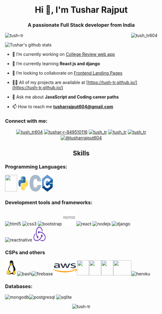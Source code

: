 <h1 align="center">Hi 👋, I'm Tushar Rajput</h1>
<h3 align="center">A passionate Full Stack developer from India</h3>

<p> <img src="https://komarev.com/ghpvc/?username=tush-tr&label=Profile%20views&color=0e75b6&style=flat" alt="tush-tr" width="100" />
<a href="https://twitter.com/tush_tr604" target="blank"><img align="right" src="https://img.shields.io/twitter/follow/tush_tr604?logo=twitter&style=for-the-badge" alt="tush_tr604" /></a> </p>

![Tushar's github stats](https://github-readme-stats.vercel.app/api?username=tush-tr&hide=issues&show_icons=true&theme=onedark)
<br>

<p>

- 🔭 I’m currently working on [College Review web app](https://github.com/tush-tr/college-review)

- 🌱 I’m currently learning **React js and django**

- 👯 I’m looking to collaborate on [Frontend Landing Pages](https://github.com/tush-tr/frontend-landing-pages)

- 👨‍💻 All of my projects are available at [https://tush-tr.github.io/](https://tush-tr.github.io/)

- 💬 Ask me about **JavaScript and Coding career paths**

- 📫 How to reach me **tusharrajput604@gmail.com**
</p>

<h3 align="left">Connect with me:</h3>
<p align="center">
<a href="https://twitter.com/tush_tr604" target="blank"><img align="center" src="https://cdn.jsdelivr.net/npm/simple-icons@3.0.1/icons/twitter.svg" alt="tush_tr604" height="30" width="40" /></a>
<a href="https://linkedin.com/in/tushar-r-849510116" target="blank"><img align="center" src="https://cdn.jsdelivr.net/npm/simple-icons@3.0.1/icons/linkedin.svg" alt="tushar-r-849510116" height="30" width="40" /></a>
<a href="https://instagram.com/tush_tr" target="blank"><img align="center" src="https://cdn.jsdelivr.net/npm/simple-icons@3.0.1/icons/instagram.svg" alt="tush_tr" height="30" width="40" /></a>
<a href="https://www.hackerrank.com/tush_tr" target="blank"><img align="center" src="https://cdn.jsdelivr.net/npm/simple-icons@3.0.1/icons/hackerrank.svg" alt="tush_tr" height="30" width="40" /></a>
<a href="https://www.leetcode.com/tush_tr" target="blank"><img align="center" src="https://cdn.jsdelivr.net/npm/simple-icons@3.0.1/icons/leetcode.svg" alt="tush_tr" height="30" width="40" /></a>
<a href="https://www.hackerearth.com/@tusharrajput604" target="blank"><img align="center" src="https://cdn.jsdelivr.net/npm/simple-icons@3.0.1/icons/hackerearth.svg" alt="@tusharrajput604" height="30" width="40" /></a>
</p>

<h2 align="center">Skills</h2>
<h3>Programming Languages: </h3>
<p> 
<img src="https://github.com/tush-tr/tush-tr/blob/master/res/js.gif" height="55" width="40" ><img src="https://raw.githubusercontent.com/devicons/devicon/master/icons/python/python-original.svg" alt="python" width="40" height="55"/><img src="https://raw.githubusercontent.com/devicons/devicon/master/icons/c/c-original.svg" alt="c" width="40" height="55"/><img src="https://raw.githubusercontent.com/devicons/devicon/master/icons/cplusplus/cplusplus-original.svg" alt="cplusplus" width="40" height="55"/> 
</p>
<!-- ___________________________________________________________________________ -->
<h3>Development tools and frameworks:</h3>
<p>
<img src="https://github.com/tush-tr/tush-tr/blob/master/res/html.gif" alt="html5" width="40" height="50"/> 
<img src="https://github.com/tush-tr/tush-tr/blob/master/res/css.gif" alt="css3" width="40" height="50"/>
<img src="https://github.com/tush-tr/tush-tr/blob/master/res/bootstrap.gif" alt="bootstrap" width="40" height="50"/> 

<img src="https://raw.githubusercontent.com/devicons/devicon/master/icons/express/express-original-wordmark.svg" alt="express" width="40" height="50"/>
<img src="https://github.com/tush-tr/tush-tr/blob/master/res/react.gif" alt="react" width="40" height="50"/>
<img src="https://github.com/tush-tr/tush-tr/blob/master/res/node.gif" alt="nodejs" width="40" height="50"/>
<img src="https://github.com/tush-tr/tush-tr/blob/master/res/django.png" alt="django" width="40" height="50"/>

<img src="https://reactnative.dev/img/header_logo.svg" alt="reactnative" width="40" height="50"/>
<img src="https://raw.githubusercontent.com/devicons/devicon/master/icons/redux/redux-original.svg" alt="redux" width="40" height="50"/>

</p>
<!-- ______________________________________________________________________ -->
<h3>CSPs and others</h3>
<p>
<img src="https://raw.githubusercontent.com/devicons/devicon/master/icons/linux/linux-original.svg" alt="linux" width="40" height="50"/><img src="https://www.vectorlogo.zone/logos/gnu_bash/gnu_bash-icon.svg" alt="bash" width="40" height="50"/><img src="https://www.vectorlogo.zone/logos/firebase/firebase-icon.svg" alt="firebase" width="40" height="50"/><img src="https://raw.githubusercontent.com/devicons/devicon/master/icons/amazonwebservices/amazonwebservices-original-wordmark.svg" alt="aws" width="80" height="50"/><img src="https://github.com/tush-tr/tush-tr/blob/master/res/do.gif" width="40" height="50" ><img src="https://github.com/tush-tr/tush-tr/blob/master/res/docker.gif" width="40" height="50" ><img src="https://github.com/tush-tr/tush-tr/blob/master/res/k8s.gif" width="40" height="50" ><img src="https://github.com/tush-tr/tush-tr/blob/master/res/Gir.gif" width="60" height="50" ><img src="https://www.vectorlogo.zone/logos/heroku/heroku-icon.svg" alt="heroku" width="40" height="50"/>
</p>
<h3>Databases:</h3>
<p>
<img src="https://github.com/tush-tr/tush-tr/blob/master/res/mongo.gif" alt="mongodb" width="40" height="50"/><img src="https://github.com/tush-tr/tush-tr/blob/master/res/postgresql.gif" alt="postgresql" width="40" height="50"/> 
<img src="https://www.vectorlogo.zone/logos/sqlite/sqlite-icon.svg" alt="sqlite" width="40" height="50"/></p>


<p align="center">
<img src="https://github-readme-stats.vercel.app/api/top-langs?username=tush-tr&show_icons=true&locale=en&layout=compact&theme=onedark" alt="tush-tr">

</p>